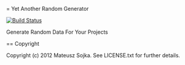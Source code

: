 = Yet Another Random Generator

[![Build Status](https://secure.travis-ci.org/yagooar/yarg.png])](http://travis-ci.org/yagooar/yarg)

Generate Random Data For Your Projects

== Copyright

Copyright (c) 2012 Mateusz Sojka. See LICENSE.txt for
further details.

